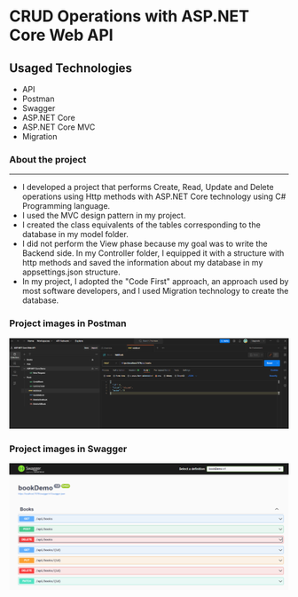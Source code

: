 <h1> CRUD Operations with ASP.NET Core Web API </h1>

<h2> Usaged Technologies </h2>

<ul>

<li>   API     </li>
<li>   Postman    </li>
<li>    Swagger    </li>
<li>    ASP.NET Core    </li>
<li>    ASP.NET Core MVC   </li>
<li>    Migration </li>

</ul>


<h3> About the project  </h3>
<hr>

<ul>       

<li>  I developed a project that performs Create, Read, Update and Delete operations using Http methods with ASP.NET Core technology using C# Programming language.       </li>
<li>   I used the MVC design pattern in my project.      </li>
<li> I created the class equivalents of the tables corresponding to the database in my model folder.        </li>
<li>   I did not perform the View phase because my goal was to write the Backend side. In my Controller folder, I equipped it with a structure with http methods and saved the information about my database in my appsettings.json structure.      </li>
<li>   In my project, I adopted the "Code First" approach, an approach used by most software developers, and I used Migration technology to create the database.         </li>


</ul>

<h3>Project images in Postman</h3>


![Postman](postman.png)



<h3>Project images in Swagger   </h3>

![Swagger](swagger.png)
